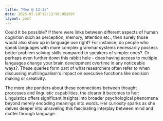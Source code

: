 ```yaml
---
title: "Neo @ 12:13"
date: 2025-05-10T12:13:50.052697
layout: post
---
```


Could it be possible? If there were links between different aspects of human cognition such as perception, memory, attention etc., then surely those would also show up in language use right? For instance, do people who speak languages with more complex grammar systems necessarily possess better problem solving skills compared to speakers of simpler ones?. Or perhaps even further down this rabbit hole - does having access to multiple languages change your brain development overtime in any noticeable ways?. These queries form part of what researchers often refer to when discussing multilingualism's impact on executive functions like decision making or creativity.

The more she ponders about these connections between thought processes and linguistic capabilities, the clearer it becomes to her: Linguistics offers significant insights into broader psychological phenomena beyond merely encoding meanings into words. Her curiosity sparks as she delves deeper into unraveling this fascinating interplay between mind and matter through language.